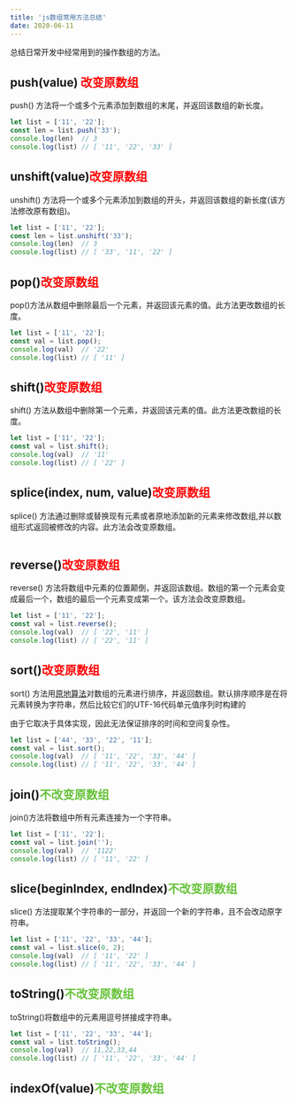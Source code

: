 ```yaml
---
title: 'js数组常用方法总结'
date: 2020-06-11
---
```

总结日常开发中经常用到的操作数组的方法。

## push(value) <span style="color: red">改变原数组</span>
push() 方法将一个或多个元素添加到数组的末尾，并返回该数组的新长度。
```js
let list = ['11', '22'];
const len = list.push('33');
console.log(len)  // 3
console.log(list) // [ '11', '22', '33' ]
```

## unshift(value)<span style="color: red">改变原数组</span>
unshift() 方法将一个或多个元素添加到数组的开头，并返回该数组的新长度(该方法修改原有数组)。
```js
let list = ['11', '22'];
const len = list.unshift('33');
console.log(len)  // 3
console.log(list) // [ '33', '11', '22' ]
```

## pop()<span style="color: red">改变原数组</span>
pop()方法从数组中删除最后一个元素，并返回该元素的值。此方法更改数组的长度。
```js
let list = ['11', '22'];
const val = list.pop();
console.log(val)  // '22'
console.log(list) // [ '11' ]
```
## shift()<span style="color: red">改变原数组</span>
shift() 方法从数组中删除第一个元素，并返回该元素的值。此方法更改数组的长度。
```js
let list = ['11', '22'];
const val = list.shift();
console.log(val)  // '11'
console.log(list) // [ '22' ]
```

## splice(index, num, value)<span style="color: red">改变原数组</span>
splice() 方法通过删除或替换现有元素或者原地添加新的元素来修改数组,并以数组形式返回被修改的内容。此方法会改变原数组。
```js

```

## reverse()<span style="color: red">改变原数组</span>
reverse() 方法将数组中元素的位置颠倒，并返回该数组。数组的第一个元素会变成最后一个，数组的最后一个元素变成第一个。该方法会改变原数组。
```js
let list = ['11', '22'];
const val = list.reverse();
console.log(val)  // [ '22', '11' ]
console.log(list) // [ '22', '11' ]
```

## sort()<span style="color: red">改变原数组</span>
sort() 方法用[原地算法](https://zh.wikipedia.org/wiki/%E5%8E%9F%E5%9C%B0%E7%AE%97%E6%B3%95)对数组的元素进行排序，并返回数组。默认排序顺序是在将元素转换为字符串，然后比较它们的UTF-16代码单元值序列时构建的

由于它取决于具体实现，因此无法保证排序的时间和空间复杂性。
```js
let list = ['44', '33', '22', '11'];
const val = list.sort();
console.log(val)  // [ '11', '22', '33', '44' ]
console.log(list) // [ '11', '22', '33', '44' ]
```



## join()<span style="color: #67C23A">不改变原数组</span>
join()方法将数组中所有元素连接为一个字符串。
```js
let list = ['11', '22'];
const val = list.join('');
console.log(val)  // '1122'
console.log(list) // [ '11', '22' ]
```


## slice(beginIndex, endIndex)<span style="color: #67C23A">不改变原数组</span>
slice() 方法提取某个字符串的一部分，并返回一个新的字符串，且不会改动原字符串。
```js
let list = ['11', '22', '33', '44'];
const val = list.slice(0, 2);
console.log(val)  // [ '11', '22' ]
console.log(list) // [ '11', '22', '33', '44' ]
```

## toString()<span style="color: #67C23A">不改变原数组</span>
toString()将数组中的元素用逗号拼接成字符串。
```js
let list = ['11', '22', '33', '44'];
const val = list.toString();
console.log(val)  // 11,22,33,44
console.log(list) // [ '11', '22', '33', '44' ]
```

## indexOf(value)<span style="color: #67C23A">不改变原数组</span>
